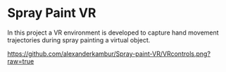 # Spray Paint VR
In this project a VR environment is developed to capture hand movement trajectories during spray painting a virtual object.

https://github.com/alexanderkambur/Spray-paint-VR/VRcontrols.png?raw=true

